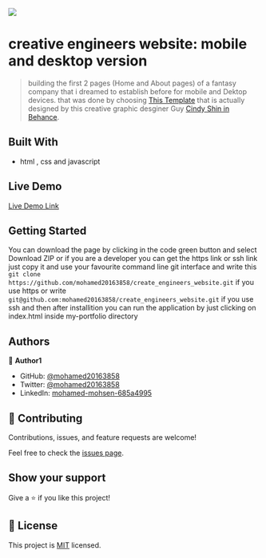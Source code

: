 ![](https://img.shields.io/badge/Microverse-blueviolet)

# creative engineers website:  mobile and desktop version 
> building the first 2 pages (Home and About pages) of a fantasy company that i dreamed to establish before  for mobile and Dektop devices.
that was done by choosing [This Template](https://www.behance.net/gallery/29845175/CC-Global-Summit-2015) that is actually designed by this creative graphic desginer Guy  [Cindy Shin in Behance](https://www.behance.net/adagio07).


## Built With

- html , css and javascript


## Live Demo 

[Live Demo Link](https://mohamed20163858.github.io/create_engineers_website/)


## Getting Started
You can download the page by clicking in the code green button and select Download ZIP or if you are a developer 
you can get the https link or ssh link just copy it and use your favourite command line git interface and write this `git clone https://github.com/mohamed20163858/create_engineers_website.git` if you use https or write 
`git@github.com:mohamed20163858/create_engineers_website.git` if you use ssh and then after installition you can run the application by just clicking on index.html inside my-portfolio directory 


## Authors

👤 **Author1**

- GitHub: [@mohamed20163858](https://github.com/mohamed20163858)
- Twitter: [@mohamed20163858](https://twitter.com/mohamed20163858)
- LinkedIn: [mohamed-mohsen-685a4995](https://www.linkedin.com/in/mohamed-mohsen-685a4995/)


## 🤝 Contributing

Contributions, issues, and feature requests are welcome!

Feel free to check the [issues page](../../issues/).

## Show your support

Give a ⭐️ if you like this project!

## 📝 License

This project is [MIT](./MIT.md) licensed.
